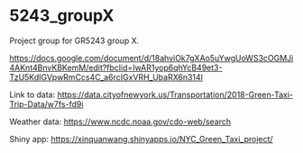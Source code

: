 # 5243_groupX
Project group for GR5243 group X.


https://docs.google.com/document/d/18ahviOk7gXAo5uYwgUoWS3cOGMJi4AKnt4BnvKBKemM/edit?fbclid=IwAR1yop6qhYcB49et3-TzU5KdIGVpwRmCcs4C_a6rcIGxVRH_UbaRX6n314I


Link to data: https://data.cityofnewyork.us/Transportation/2018-Green-Taxi-Trip-Data/w7fs-fd9i

Weather data: https://www.ncdc.noaa.gov/cdo-web/search

Shiny app: https://xinquanwang.shinyapps.io/NYC_Green_Taxi_project/
